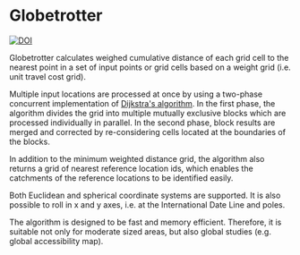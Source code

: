 # Globetrotter

[![DOI](https://zenodo.org/badge/DOI/10.5281/zenodo.11668651.svg)](https://doi.org/10.5281/zenodo.11668651)

Globetrotter calculates weighed cumulative distance of each grid cell to the 
nearest point in a set of input points or grid cells based on a weight grid
(i.e. unit travel cost grid). 

Multiple input locations are processed at once by using a two-phase concurrent
implementation of [Dijkstra's algorithm][1]. In the first phase, the algorithm
divides the grid into multiple mutually exclusive blocks which are processed
individually in parallel. In the second phase, block results are merged and
corrected by re-considering cells located at the boundaries of the blocks.

In addition to the minimum weighted distance grid, the algorithm also
returns a grid of nearest reference location ids, which enables the catchments
of the reference locations to be identified easily.

Both Euclidean and spherical coordinate systems are supported. It is also 
possible to roll in x and y axes, i.e. at the International Date Line and poles.

The algorithm is designed to be fast and memory efficient. Therefore, it
is suitable not only for moderate sized areas, but also global studies
(e.g. global accessibility map).

[1]: https://en.wikipedia.org/wiki/Dijkstra%27s_algorithm
